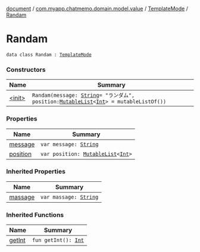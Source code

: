 [document](../../../index.md) / [com.myapp.chatmemo.domain.model.value](../../index.md) / [TemplateMode](../index.md) / [Randam](./index.md)

# Randam

`data class Randam : `[`TemplateMode`](../index.md)

### Constructors

| Name | Summary |
|---|---|
| [&lt;init&gt;](-init-.md) | `Randam(message: `[`String`](https://kotlinlang.org/api/latest/jvm/stdlib/kotlin/-string/index.html)` = "ランダム", position: `[`MutableList`](https://kotlinlang.org/api/latest/jvm/stdlib/kotlin.collections/-mutable-list/index.html)`<`[`Int`](https://kotlinlang.org/api/latest/jvm/stdlib/kotlin/-int/index.html)`> = mutableListOf())` |

### Properties

| Name | Summary |
|---|---|
| [message](message.md) | `var message: `[`String`](https://kotlinlang.org/api/latest/jvm/stdlib/kotlin/-string/index.html) |
| [position](position.md) | `var position: `[`MutableList`](https://kotlinlang.org/api/latest/jvm/stdlib/kotlin.collections/-mutable-list/index.html)`<`[`Int`](https://kotlinlang.org/api/latest/jvm/stdlib/kotlin/-int/index.html)`>` |

### Inherited Properties

| Name | Summary |
|---|---|
| [massage](../massage.md) | `var massage: `[`String`](https://kotlinlang.org/api/latest/jvm/stdlib/kotlin/-string/index.html) |

### Inherited Functions

| Name | Summary |
|---|---|
| [getInt](../get-int.md) | `fun getInt(): `[`Int`](https://kotlinlang.org/api/latest/jvm/stdlib/kotlin/-int/index.html) |
